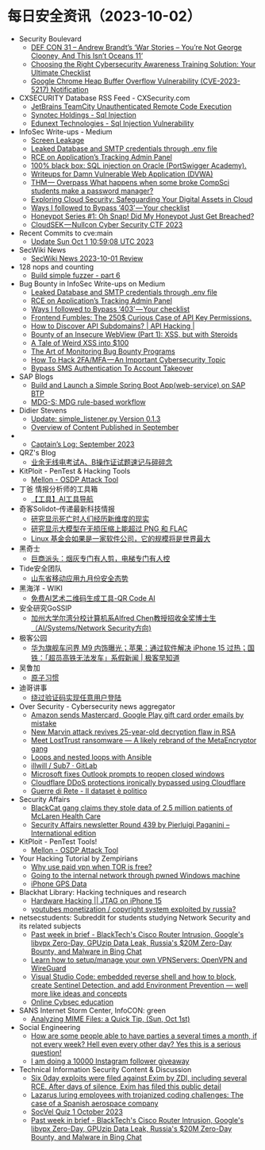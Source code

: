 # 每日安全资讯（2023-10-02）

- Security Boulevard
  - [DEF CON 31  – Andrew Brandt’s ‘War Stories – You’re Not George Clooney, And This Isn’t Oceans 11’](https://securityboulevard.com/2023/10/def-con-31-andrew-brandts-war-stories-youre-not-george-clooney-and-this-isnt-oceans-11/)
  - [Choosing the Right Cybersecurity Awareness Training Solution: Your Ultimate Checklist](https://securityboulevard.com/2023/10/choosing-the-right-cybersecurity-awareness-training-solution-your-ultimate-checklist/)
  - [Google Chrome Heap Buffer Overflow Vulnerability (CVE-2023-5217) Notification](https://securityboulevard.com/2023/10/google-chrome-heap-buffer-overflow-vulnerability-cve-2023-5217-notification/)
- CXSECURITY Database RSS Feed - CXSecurity.com
  - [JetBrains TeamCity Unauthenticated Remote Code Execution](https://cxsecurity.com/issue/WLB-2023100003)
  - [Synotec Holdings - Sql Injection](https://cxsecurity.com/issue/WLB-2023100002)
  - [Edunext Technologies - Sql Injection Vulnerability](https://cxsecurity.com/issue/WLB-2023100001)
- InfoSec Write-ups - Medium
  - [Screen Leakage](https://infosecwriteups.com/screen-leakage-a7ddc08caed7?source=rss----7b722bfd1b8d---4)
  - [Leaked Database and SMTP credentials through .env file](https://infosecwriteups.com/leaked-database-and-smtp-credentials-through-env-file-d003df418313?source=rss----7b722bfd1b8d---4)
  - [RCE on Application’s Tracking Admin Panel](https://infosecwriteups.com/rce-on-applications-tracking-admin-panel-fdc7e8320366?source=rss----7b722bfd1b8d---4)
  - [100% black box: SQL injection on Oracle (PortSwigger Academy).](https://infosecwriteups.com/100-black-box-sql-injection-on-oracle-portswigger-academy-f020ea3ad145?source=rss----7b722bfd1b8d---4)
  - [Writeups for Damn Vulnerable Web Application (DVWA)](https://infosecwriteups.com/writeups-for-damn-vulnerable-web-application-dvwa-ba42a43afca1?source=rss----7b722bfd1b8d---4)
  - [THM — Overpass
What happens when some broke CompSci students make a password manager?](https://infosecwriteups.com/thm-overpass-what-happens-when-some-broke-compsci-students-make-a-password-manager-fe0b811e0a6a?source=rss----7b722bfd1b8d---4)
  - [Exploring Cloud Security: Safeguarding Your Digital Assets in Cloud](https://infosecwriteups.com/exploring-cloud-security-safeguarding-your-digital-assets-in-cloud-86d0610c5a59?source=rss----7b722bfd1b8d---4)
  - [Ways I followed to Bypass ‘403’ — Your checklist](https://infosecwriteups.com/ways-i-followed-to-bypass-403-your-checklist-fa3fc1256d2a?source=rss----7b722bfd1b8d---4)
  - [Honeypot Series #1: Oh Snap! Did My Honeypot Just Get Breached?](https://infosecwriteups.com/honeypot-series-1-oh-snap-did-my-honeypot-just-get-breached-2dadc4288be7?source=rss----7b722bfd1b8d---4)
  - [CloudSEK — Nullcon Cyber Security CTF 2023](https://infosecwriteups.com/cloudsek-nullcon-cyber-security-ctf-2023-9f2f21c36210?source=rss----7b722bfd1b8d---4)
- Recent Commits to cve:main
  - [Update Sun Oct  1 10:59:08 UTC 2023](https://github.com/trickest/cve/commit/62450c827e058ef69b3371642b629180024a1e69)
- SecWiki News
  - [SecWiki News 2023-10-01 Review](http://www.sec-wiki.com/?2023-10-01)
- 128 nops and counting
  - [Build simple fuzzer - part 6](https://carstein.github.io/2023/10/01/build-simple-fuzzer-part-6.html)
- Bug Bounty in InfoSec Write-ups on Medium
  - [Leaked Database and SMTP credentials through .env file](https://infosecwriteups.com/leaked-database-and-smtp-credentials-through-env-file-d003df418313?source=rss----7b722bfd1b8d--bug_bounty)
  - [RCE on Application’s Tracking Admin Panel](https://infosecwriteups.com/rce-on-applications-tracking-admin-panel-fdc7e8320366?source=rss----7b722bfd1b8d--bug_bounty)
  - [Ways I followed to Bypass ‘403’ — Your checklist](https://infosecwriteups.com/ways-i-followed-to-bypass-403-your-checklist-fa3fc1256d2a?source=rss----7b722bfd1b8d--bug_bounty)
  - [Frontend Fumbles: The 250$ Curious Case of API Key Permissions.](https://infosecwriteups.com/frontend-fumbles-the-250-curious-case-of-api-key-permissions-f2736d1d541c?source=rss----7b722bfd1b8d--bug_bounty)
  - [How to Discover API Subdomains? | API Hacking |](https://infosecwriteups.com/how-to-discover-api-subdomains-api-hacking-41ef91d00846?source=rss----7b722bfd1b8d--bug_bounty)
  - [Bounty of an Insecure WebView (Part 1): XSS, but with Steroids](https://infosecwriteups.com/bounty-of-an-insecure-webview-part-1-xss-but-with-steroids-1a41cf654048?source=rss----7b722bfd1b8d--bug_bounty)
  - [A Tale of Weird XSS into $100](https://infosecwriteups.com/a-tale-of-weird-xss-into-100-4cd451fe79d4?source=rss----7b722bfd1b8d--bug_bounty)
  - [The Art of Monitoring Bug Bounty Programs](https://infosecwriteups.com/the-art-of-monitoring-bug-bounty-programs-4a229085ae74?source=rss----7b722bfd1b8d--bug_bounty)
  - [How To Hack 2FA/MFA — An Important Cybersecurity Topic](https://infosecwriteups.com/how-to-hack-2fa-mfa-an-important-cybersecurity-topic-89b5bd30eb7?source=rss----7b722bfd1b8d--bug_bounty)
  - [Bypass SMS Authentication To Account Takeover](https://infosecwriteups.com/bypass-sms-authentication-to-account-takeover-74b2f42ad2d8?source=rss----7b722bfd1b8d--bug_bounty)
- SAP Blogs
  - [Build and Launch a Simple Spring Boot App(web-service) on SAP BTP](https://blogs.sap.com/2023/10/01/build-and-launch-a-simple-spring-boot-appweb-service-on-sap-btp/)
  - [MDG-S: MDG rule-based workflow](https://blogs.sap.com/2023/10/01/mdg-s-mdg-rule-based-workflow/)
- Didier Stevens
  - [Update: simple_listener.py Version 0.1.3](https://blog.didierstevens.com/2023/10/01/update-simple_listener-py-version-0-1-3/)
  - [Overview of Content Published in September](https://blog.didierstevens.com/2023/10/01/overview-of-content-published-in-september-7/)
- 
  - [Captain’s Log: September 2023](https://cornerpirate.com/2023/10/01/captains-log-september-2023/)
- QRZ's Blog
  - [业余无线电考试A、B操作证试题速记与碎碎念](https://5ec.top/post/ham-radio-abc/)
- KitPloit - PenTest & Hacking Tools
  - [Mellon - OSDP Attack Tool](http://www.kitploit.com/2023/10/mellon-osdp-attack-tool.html)
- 丁爸 情报分析师的工具箱
  - [【工具】AI工具导航](https://mp.weixin.qq.com/s?__biz=MzI2MTE0NTE3Mw==&mid=2651139270&idx=1&sn=3c967ec5fcd41ecc552a893b0cefd319&chksm=f1af5bfcc6d8d2ea0ffe0e097891223b001428fba068aeb40ca5dee84d7b277a41620cc987ed&scene=58&subscene=0#rd)
- 奇客Solidot–传递最新科技情报
  - [研究显示死亡时人们经历新维度的现实](https://www.solidot.org/story?sid=76238)
  - [研究显示大模型在无损压缩上能超过 PNG 和 FLAC](https://www.solidot.org/story?sid=76237)
  - [Linux 基金会如果是一家软件公司，它的规模将是世界最大](https://www.solidot.org/story?sid=76236)
- 黑奇士
  - [巨商派头：烟灰专门有人剪，电梯专门有人控](https://mp.weixin.qq.com/s?__biz=MzI5ODYwNTE4Nw==&mid=2247487802&idx=1&sn=4eeebf1d46969603a0222b65f4cd0f0f&chksm=eca21ed6dbd597c09a030fdc672c9b62f7cb76b6da3adbd02b7e3dd68a6058ec9aeb18a8dca8&scene=58&subscene=0#rd)
- Tide安全团队
  - [山东省移动应用九月份安全态势](https://mp.weixin.qq.com/s?__biz=Mzg2NTA4OTI5NA==&mid=2247512396&idx=1&sn=613c719cc03eae1721130dd18300f658&chksm=ce5d932df92a1a3b0bd9b07f72b4b7fd66cebf0eb083259790d0f0cf5b056ecc2e08dd0dfc8b&scene=58&subscene=0#rd)
- 黑海洋 - WIKI
  - [免费AI艺术二维码生成工具-QR Code AI](https://blog.upx8.com/3851)
- 安全研究GoSSIP
  - [加州大学尔湾分校计算机系Alfred Chen教授招收全奖博士生（AI/Systems/Network Security方向)](https://mp.weixin.qq.com/s?__biz=Mzg5ODUxMzg0Ng==&mid=2247496400&idx=1&sn=096ff6775871a8fd5f806847fe268ce0&chksm=c063dc09f714551f161a9ec2798c9b51bd0076beb92e88ba201367863475f20c61abe6ea3a96&scene=58&subscene=0#rd)
- 极客公园
  - [华为旗舰车问界 M9 内饰曝光；苹果：通过软件解决 iPhone 15 过热；国铁：「超员高铁无法发车」系假新闻 | 极客早知道](https://mp.weixin.qq.com/s?__biz=MTMwNDMwODQ0MQ==&mid=2653014907&idx=1&sn=743bd7cea562f131614e237eaf9d61ef&chksm=7e54b6cd49233fdb391dda6a99a1640d001d08b62c967952d7821960823556f9ee7d7ad87b20&scene=58&subscene=0#rd)
- 吴鲁加
  - [原子习惯](https://mp.weixin.qq.com/s?__biz=Mzg5NDY4ODM1MA==&mid=2247484517&idx=1&sn=303d439623d966e5fcc5a6b1c1bb24f8&chksm=c01a8954f76d00429ae032810cc71d531f3cda52faca6c185e6b977d9c1cbbb21cb42a35510f&scene=58&subscene=0#rd)
- 迪哥讲事
  - [绕过验证码实现任意用户登陆](https://mp.weixin.qq.com/s?__biz=MzIzMTIzNTM0MA==&mid=2247492078&idx=1&sn=4b3888b4b696b49d0f0bdc40eb53a8ef&chksm=e8a5eb8ddfd2629bc800fcbb9fa4cc655985c1d0a61df468462adaa2c72df204b56a2a7e6b60&scene=58&subscene=0#rd)
- Over Security - Cybersecurity news aggregator
  - [Amazon sends Mastercard, Google Play gift card order emails by mistake](https://www.bleepingcomputer.com/news/security/amazon-sends-mastercard-google-play-gift-card-order-emails-by-mistake/)
  - [New Marvin attack revives 25-year-old decryption flaw in RSA](https://www.bleepingcomputer.com/news/security/new-marvin-attack-revives-25-year-old-decryption-flaw-in-rsa/)
  - [Meet LostTrust ransomware — A likely rebrand of the MetaEncryptor gang](https://www.bleepingcomputer.com/news/security/meet-losttrust-ransomware-a-likely-rebrand-of-the-metaencryptor-gang/)
  - [Loops and nested loops with Ansible](https://www.adainese.it/blog/2023/09/29/loops-and-nested-loops-with-ansible/)
  - [illwill / Sub7 · GitLab](https://gitlab.com/illwill/sub7)
  - [Microsoft fixes Outlook prompts to reopen closed windows](https://www.bleepingcomputer.com/news/microsoft/microsoft-fixes-outlook-prompts-to-reopen-closed-windows/)
  - [Cloudflare DDoS protections ironically bypassed using Cloudflare](https://www.bleepingcomputer.com/news/security/cloudflare-ddos-protections-ironically-bypassed-using-cloudflare/)
  - [Guerre di Rete - Il dataset è politico](https://guerredirete.substack.com/p/guerre-di-rete-il-dataset-e-politico)
- Security Affairs
  - [BlackCat gang claims they stole data of 2.5 million patients of McLaren Health Care](https://securityaffairs.com/151748/cyber-crime/mclaren-health-care-blackcat-ransomware.html)
  - [Security Affairs newsletter Round 439 by Pierluigi Paganini – International edition](https://securityaffairs.com/151744/breaking-news/security-affairs-newsletter-round-439-by-pierluigi-paganini-international-edition.html)
- KitPloit - PenTest Tools!
  - [Mellon - OSDP Attack Tool](http://www.kitploit.com/2023/10/mellon-osdp-attack-tool.html)
- Your Hacking Tutorial by Zempirians
  - [Why use paid vpn when TOR is free?](https://www.reddit.com/r/HowToHack/comments/16wmslg/why_use_paid_vpn_when_tor_is_free/)
  - [Going to the internal network through pwned Windows machine](https://www.reddit.com/r/HowToHack/comments/16x9r18/going_to_the_internal_network_through_pwned/)
  - [iPhone GPS Data](https://www.reddit.com/r/HowToHack/comments/16x6llz/iphone_gps_data/)
- Blackhat Library: Hacking techniques and research
  - [Hardware Hacking || JTAG on iPhone 15](https://www.reddit.com/r/blackhat/comments/16x4ayc/hardware_hacking_jtag_on_iphone_15/)
  - [youtubes monetization / copyright system exploited by russia?](https://www.reddit.com/r/blackhat/comments/16xcywu/youtubes_monetization_copyright_system_exploited/)
- netsecstudents: Subreddit for students studying Network Security and its related subjects
  - [Past week in brief - BlackTech's Cisco Router Intrusion, Google's libvpx Zero-Day, GPUzip Data Leak, Russia's $20M Zero-Day Bounty, and Malware in Bing Chat](https://www.reddit.com/r/netsecstudents/comments/16x6ttv/past_week_in_brief_blacktechs_cisco_router/)
  - [Learn how to setup/manage your own VPNServers: OpenVPN and WireGuard](https://www.reddit.com/r/netsecstudents/comments/16x0qns/learn_how_to_setupmanage_your_own_vpnservers/)
  - [Visual Studio Code: embedded reverse shell and how to block, create Sentinel Detection, and add Environment Prevention — well more like ideas and concepts](https://www.reddit.com/r/netsecstudents/comments/16x0mrn/visual_studio_code_embedded_reverse_shell_and_how/)
  - [Online Cybsec education](https://www.reddit.com/r/netsecstudents/comments/16x061k/online_cybsec_education/)
- SANS Internet Storm Center, InfoCON: green
  - [Analyzing MIME Files: a Quick Tip, (Sun, Oct 1st)](https://isc.sans.edu/diary/rss/30266)
- Social Engineering
  - [How are some people able to have parties a several times a month, if not every week? Hell even every other day? Yes this is a serious question!](https://www.reddit.com/r/SocialEngineering/comments/16x6jdq/how_are_some_people_able_to_have_parties_a/)
  - [I am doing a 10000 Instagram follower giveaway](https://www.reddit.com/r/SocialEngineering/comments/16xbq1h/i_am_doing_a_10000_instagram_follower_giveaway/)
- Technical Information Security Content & Discussion
  - [Six 0day exploits were filed against Exim by ZDI, including several RCE. After days of silence, Exim has filed this public detail](https://www.reddit.com/r/netsec/comments/16xek9n/six_0day_exploits_were_filed_against_exim_by_zdi/)
  - [Lazarus luring employees with trojanized coding challenges: The case of a Spanish aerospace company](https://www.reddit.com/r/netsec/comments/16wv85t/lazarus_luring_employees_with_trojanized_coding/)
  - [SocVel Quiz 1 October 2023](https://www.reddit.com/r/netsec/comments/16xesxc/socvel_quiz_1_october_2023/)
  - [Past week in brief - BlackTech's Cisco Router Intrusion, Google's libvpx Zero-Day, GPUzip Data Leak, Russia's $20M Zero-Day Bounty, and Malware in Bing Chat](https://www.reddit.com/r/netsec/comments/16x6uhr/past_week_in_brief_blacktechs_cisco_router/)

